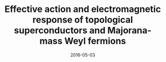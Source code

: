 ---
title: "Effective action and electromagnetic response of topological superconductors and Majorana-mass Weyl fermions"
date: 2016-05-03
authors:  M. Stone and <b>PLSL</b>
arxiv_link: https://arxiv.org/abs/1601.07869
pub_link: https://journals.aps.org/prb/abstract/10.1103/PhysRevB.93.174501
magazine: PRB
tags: 
    - Topology
    - Superconductivity
    - Quantum field theory
---